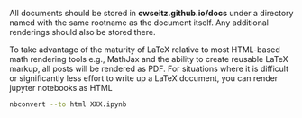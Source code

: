 All documents should be stored in **cwseitz.github.io/docs** under
a directory named with the same rootname as the document itself.
Any additional renderings should also be stored there.

To take advantage of the maturity of LaTeX relative to
most HTML-based math rendering tools e.g., MathJax
and the ability to create reusable LaTeX markup,
all posts will be rendered as PDF. For situations where it is difficult
or significantly less effort to write up a LaTeX
document, you can render jupyter notebooks as HTML

```bash
nbconvert --to html XXX.ipynb
```




